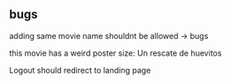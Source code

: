 ## bugs 

adding same movie name shouldnt be allowed -> bugs

this movie has a weird poster size: Un rescate de huevitos

Logout should redirect to landing page 
